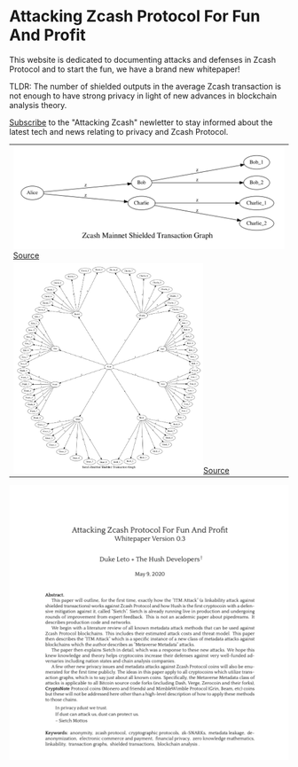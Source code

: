 # Attacking Zcash Protocol For Fun And Profit

This website is dedicated to documenting attacks and defenses in Zcash Protocol
and to start the fun, we have a brand new whitepaper!

TLDR: The number of shielded outputs in the average Zcash transaction is not
enough to have strong privacy in light of new advances in blockchain analysis
theory.

<a href="https://attackingzcash.substack.com/" target="_blank">Subscribe</a> to the
"Attacking Zcash" newletter to stay informed about the latest tech and news relating
to privacy and Zcash Protocol.

<table>
<tr>
<td><a href="/zec-graph-dot.png"><img src="/zec-graph-dot.png"></a><br><a href="/zec.gv">Source</a></td> </tr>
<tr>
<td><a href="/sietch-graphviz.png"><img src="/sietch-graphviz.png" height="70%" width="70%"></a><a href="/sietch.gv">Source</a></td>
</tr>
</table>

<a href="/papers/attacking-zcash-for-fun-and-profit.pdf" target="_blank">
<img src="/img/attacking-zcash-protocol-abstract.png" height="75% width="75%">
</a>


